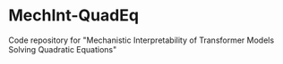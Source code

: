 # MechInt-QuadEq
Code repository for "Mechanistic Interpretability of Transformer Models Solving Quadratic Equations"
